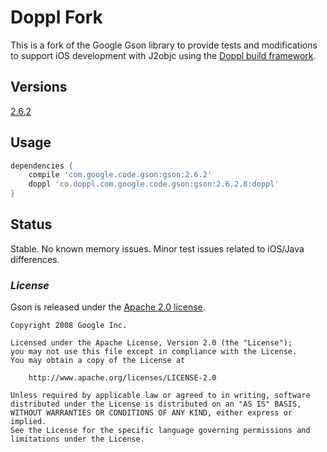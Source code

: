 # Doppl Fork

This is a fork of the Google Gson library to provide tests and modifications to support 
iOS development with J2objc using the [Doppl build framework](http://doppl.co/).

## Versions

[2.6.2](https://github.com/doppllib/gson-forked-doppl/tree/dp-v2.6.2)

## Usage

```groovy
dependencies {
    compile 'com.google.code.gson:gson:2.6.2'
    doppl 'co.doppl.com.google.code.gson:gson:2.6.2.8:doppl'
}
```

## Status

Stable. No known memory issues. Minor test issues related to iOS/Java differences.

### *License*

Gson is released under the [Apache 2.0 license](LICENSE).

```
Copyright 2008 Google Inc.

Licensed under the Apache License, Version 2.0 (the "License");
you may not use this file except in compliance with the License.
You may obtain a copy of the License at

    http://www.apache.org/licenses/LICENSE-2.0

Unless required by applicable law or agreed to in writing, software
distributed under the License is distributed on an "AS IS" BASIS,
WITHOUT WARRANTIES OR CONDITIONS OF ANY KIND, either express or implied.
See the License for the specific language governing permissions and
limitations under the License.
```
